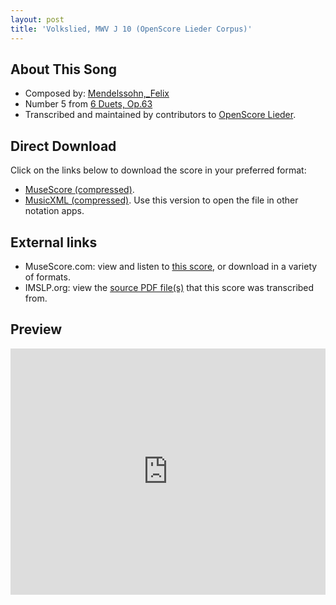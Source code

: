 ```yaml
---
layout: post
title: 'Volkslied, MWV J 10 (OpenScore Lieder Corpus)'
---
```


## About This Song

- Composed by: [Mendelssohn,_Felix](https://fourscoreandmore.org/openscore/lieder/Mendelssohn,_Felix)
- Number 5 from [6 Duets, Op.63](https://fourscoreandmore.org/openscore/lieder/Mendelssohn,_Felix/6_Duets,_Op.63)
- Transcribed and maintained by contributors to [OpenScore Lieder].

[OpenScore Lieder]: https://musescore.com/openscore-lieder-corpus

## Direct Download

Click on the links below to download the score in your preferred format:
- [MuseScore (compressed)](https://github.com/openscore/lieder/blob/main/scores/Mendelssohn,_Felix/6_Duets,_Op.63/5_Volkslied,_MWV_J_10/lc7374854.mscz?raw=true).
- [MusicXML (compressed)](https://github.com/openscore/lieder/blob/main/scores/Mendelssohn,_Felix/6_Duets,_Op.63/5_Volkslied,_MWV_J_10/lc7374854.mxl?raw=true). Use this version to open the file in other notation apps.

## External links

- MuseScore.com: view and listen to [this score][MuseScore], or download in a variety of formats.
- IMSLP.org: view the [source PDF file(s)][IMSLP] that this score was transcribed from.

[MuseScore]: https://musescore.com/score/7374854
[IMSLP]: https://imslp.org/wiki/Special:ReverseLookup/43916

## Preview

<iframe width="100%" height="394" src="https://musescore.com/openscore-lieder-corpus/scores/7374854/embed" frameborder="0" allowfullscreen allow="autoplay; fullscreen"></iframe>
